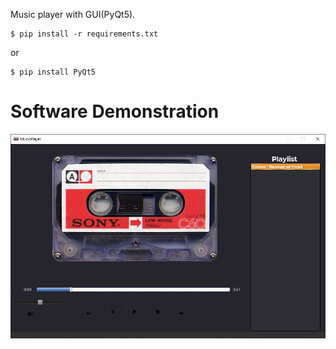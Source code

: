 Music player with GUI(PyQt5).


```
$ pip install -r requirements.txt
```
or
```
$ pip install PyQt5
```

# Software Demonstration
![software_main_window](sample.jpg)
